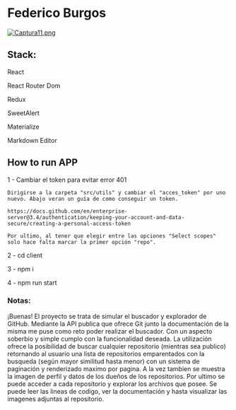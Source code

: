 # Federico Burgos

[![Captura11.png](https://i.postimg.cc/Qd86m6NM/Captura11.png)](https://postimg.cc/0b4d20wg)


## Stack:

React

React Router Dom

Redux

SweetAlert

Materialize 

Markdown Editor


## How to run APP


1 - Cambiar el token para evitar error 401
    
    Dirigirse a la carpeta "src/utils" y cambiar el "acces_token" por uno nuevo. Abajo veran un guía de como conseguir un token.
    
    https://docs.github.com/en/enterprise-server@3.4/authentication/keeping-your-account-and-data-secure/creating-a-personal-access-token
    
    Por ultimo, al tener que elegir entre las opciones "Select scopes" solo hace falta marcar la primer opción "repo".

2 - cd client

3 - npm i

4 - npm run start


### Notas:

¡Buenas! El proyecto se trata de simular el buscador y explorador de GitHub. Mediante la API publica que ofrece Git junto la documentación de la misma me puse como reto poder realizar el buscador. Con un aspecto soberbio y simple cumplo con la funcionalidad deseada. La utilización ofrece la posibilidad de buscar cualquier repositorio (mientras sea publico) retornando al usuario una lista de repositorios emparentados con la busqueda (según mayor similitud hasta menor) con un sistema de paginación y renderizado maximo por pagina. A la vez tambien se muestra la imagen de perfil y datos de los dueños de los repositorios. 
Por ultimo se puede acceder a cada repositorio y explorar los archivos que posee. Se puede leer las lineas de codigo, ver la documentación y hasta visualizar las imagenes adjuntas al repositorio.
